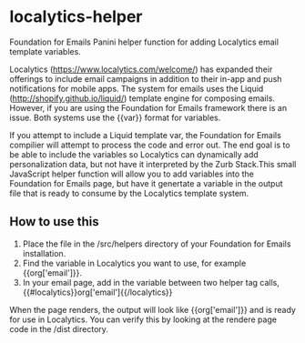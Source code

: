 # localytics-helper
Foundation for Emails Panini helper function for adding Localytics email template variables.

Localytics (https://www.localytics.com/welcome/) has expanded their offerings to include email campaigns in addition to their in-app and push notifications for mobile apps. The system for emails uses the Liquid (http://shopify.github.io/liquid/) template engine for composing emails. However, if you are using the Foundation for Emails framework there is an issue. Both systems use the {{var}} format for variables. 

If you attempt to include a Liquid template var, the Foundation for Emails compilier will attempt to process the code and error out. The end goal is to be able to include the variables so Localytics can dynamically add personalization data, but not have it interpreted by the Zurb Stack.This small JavaScript helper function will allow you to add variables into the Foundation for Emails page, but have it genertate a variable in the output file that is ready to consume by the Localytics template system.

## How to use this
1. Place the file in the /src/helpers directory of your Foundation for Emails installation.
2. Find the variable in Localytics you want to use, for example {{org['email']}}.
3. In your email page, add in the variable between two helper tag calls, {{#localytics}}org['email']{{/localytics}}

When the page renders, the output will look like {{org['email']}} and is ready for use in Localytics. You can verify this by looking at the rendere page code in the /dist directory.
